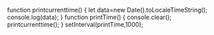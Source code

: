 <!-- Using `1-counter.md` or `2-counter.md` from the easy section, can you create a
clock that shows you the current machine time?

Can you make it so that it updates every second, and shows time in the following formats -

 - HH:MM::SS (Eg. 13:45:23)

 - HH:MM::SS AM/PM (Eg 01:45:23 PM) -->

function printcurrenttime()
{
let data=new Date().toLocaleTimeString();
console.log(data);
}
function printTime()
{
console.clear();
printcurrenttime();
}
setInterval(printTime,1000);
